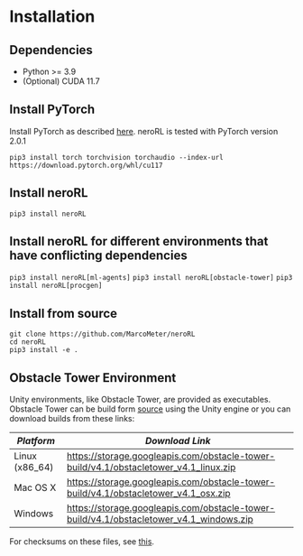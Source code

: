 # Installation

## Dependencies

- Python >= 3.9
- (Optional) CUDA 11.7

## Install PyTorch

Install PyTorch as described [here](https://pytorch.org/get-started/locally/).
neroRL is tested with PyTorch version 2.0.1

`pip3 install torch torchvision torchaudio --index-url https://download.pytorch.org/whl/cu117`

## Install neroRL

`pip3 install neroRL`

## Install neroRL for different environments that have conflicting dependencies

`pip3 install neroRL[ml-agents]`
`pip3 install neroRL[obstacle-tower]`
`pip3 install neroRL[procgen]`

## Install from source

```
git clone https://github.com/MarcoMeter/neroRL
cd neroRL
pip3 install -e .
```

## Obstacle Tower Environment

Unity environments, like Obstacle Tower, are provided as executables.
Obstacle Tower can be build form [source](https://github.com/Unity-Technologies/obstacle-tower-source) using the Unity engine or you can download builds from these links:

| *Platform*     | *Download Link*                                                                     |
| --- | --- |
| Linux (x86_64) | https://storage.googleapis.com/obstacle-tower-build/v4.1/obstacletower_v4.1_linux.zip   |
| Mac OS X       | https://storage.googleapis.com/obstacle-tower-build/v4.1/obstacletower_v4.1_osx.zip     |
| Windows        | https://storage.googleapis.com/obstacle-tower-build/v4.1/obstacletower_v4.1_windows.zip |

For checksums on these files, see [this](https://storage.googleapis.com/obstacle-tower-build/v4.1/ote-v4.1-checksums.txt).
